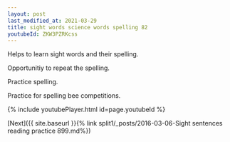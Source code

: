 ```yaml
---
layout: post
last_modified_at: 2021-03-29
title: sight words science words spelling 82
youtubeId: ZKW3PZRKcss
---
```

 
 
Helps to learn sight words and their spelling.

Opportunitiy to repeat the spelling. 

Practice spelling. 
 
Practice for spelling bee competitions. 
 
{% include youtubePlayer.html id=page.youtubeId %}
 
 

[Next]({{ site.baseurl }}{% link  split1/_posts/2016-03-06-Sight sentences reading practice 899.md%})
 
